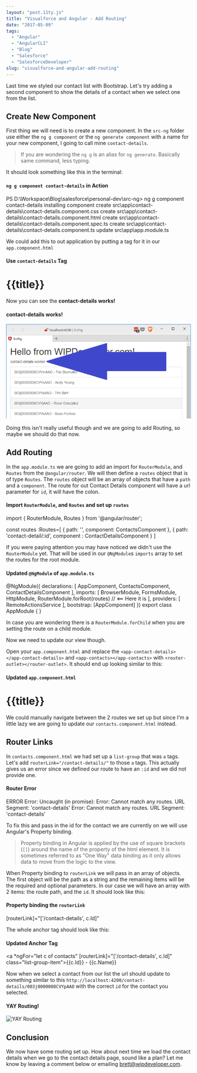 ```yaml
---
layout: "post.11ty.js"
title: "Visualforce and Angular - Add Routing"
date: "2017-05-09"
tags: 
  - "Angular"
  - "AngularCLI"
  - "Blog"
  - "Salesforce"
  - "SalesforceDeveloper"
slug: "visualforce-and-angular-add-routing"
---
```


Last time we styled our contact list with Bootstrap. Let's try adding a second component to show the details of a contact when we select one from the list.

## Create New Component

First thing we will need is to create a new component. In the `src-ng` folder use either the `ng g component` or the `ng generate component` with a name for your new component, I going to call mine `contact-details`.

> If you are wondering the `ng g` is an alias for `ng generate`. Basically same command, less typing.

It should look something like this in the terminal:

#### `ng g component contact-details` in Action

PS D:\\Workspace\\Blog\\salesforce\\personal-dev\\src-ng> ng g component contact-details
installing component
  create src\\app\\contact-details\\contact-details.component.css
  create src\\app\\contact-details\\contact-details.component.html
  create src\\app\\contact-details\\contact-details.component.spec.ts
  create src\\app\\contact-details\\contact-details.component.ts
  update src\\app\\app.module.ts

We could add this to out application by putting a tag for it in our `app.component.html`

#### Use `contact-details` Tag

<div class="container-fluid">
  <h1>
    {{title}}
  </h1>

  <contact-details></contact-details>

  <app-contacts></app-contacts>
</div>

Now you can see the **contact-details works!**

#### contact-details works!

![contact-details works](images/angular-with-visualforce-09-001.png)

Doing this isn't really useful though and we are going to add Routing, so maybe we should do that now.

## Add Routing

In the `app.module.ts` we are going to add an import for `RouterModule`, and `Routes` from the `@angular/router`. We will then define a `routes` object that is of type `Routes`. The `routes` object will be an array of objects that have a `path` and a `component`. The route for out Contact Details component will have a url parameter for `id`, it will have the colon.

#### Import `RouterModule`, and `Routes` and set up `routes`

import { RouterModule, Routes } from '@angular/router';

const routes :Routes=\[
  {
    path: '',
    component: ContactsComponent
  },
  {
    path: 'contact-detail/:id',
    component : ContactDetailsComponent
  }
\]

If you were paying attention you may have noticed we didn't use the `RouterModule` yet. That will be used in our `@NgModule`s `imports` array to set the routes for the root module.

#### Updated `@NgModule` of `app.module.ts`

@NgModule({
  declarations: \[
    AppComponent,
    ContactsComponent,
    ContactDetailsComponent
  \],
  imports: \[
    BrowserModule,
    FormsModule,
    HttpModule,
    RouterModule.forRoot(routes)     // <== Here it is
  \],
  providers: \[
    RemoteActionsService
  \],
  bootstrap: \[AppComponent\]
})
export class AppModule { }

In case you are wondering there is a `RouterModule.forChild` when you are setting the route on a child module.

Now we need to update our view though.

Open your `app.component.html` and replace the `<app-contact-details></app-contact-details>` and `<app-contacts></app-contacts>` with `<router-outlet></router-outlet>`. It should end up looking similar to this:

#### Updated `app.component.html`

<div class="container-fluid">
  <h1>
    {{title}}
  </h1>

  <router-outlet></router-outlet>
</div>

We could manually navigate between the 2 routes we set up but since I'm a little lazy we are going to update our `contacts.component.html` instead.

## Router Links

In `contacts.component.html` we had set up a `list-group` that was `a` tags. Let's add `routerLink="/contact-details/"` to those `a` tags. This actually gives us an error since we defined our route to have an `:id` and we did not provide one.

#### Router Error

ERROR Error: Uncaught (in promise): Error: Cannot match any routes. URL Segment: 'contact-details'
Error: Cannot match any routes. URL Segment: 'contact-details'

To fix this and pass in the id for the contact we are currently on we will use Angular's Property binding.

> Property binding in Angular is applied by the use of square brackets (`[]`) around the name of the property of the html element. It is sometimes referred to as "One Way" data binding as it only allows data to move from the logic to the view.

When Property binding to `routerLink` we will pass in an array of objects. The first object will be the path as a string and the remaining items will be the required and optional parameters. In our case we will have an array with 2 items: the route path, and the `id`. It should look like this:

#### Property binding the `routerLink`

\[routerLink\]="\['/contact-details', c.Id\]"

The whole anchor tag should look like this:

#### Updated Anchor Tag

<a \*ngFor="let c of contacts" \[routerLink\]="\['/contact-details', c.Id\]" class="list-group-item">{{c.Id}} - {{c.Name}}</a>

Now when we select a contact from our list the url should update to something similar to this `http://localhost:4200/contact-details/003j0000008CVYpAAO` with the correct `id` for the contact you selected.

#### YAY Routing!

![YAY Routing](images/001.gif)

## Conclusion

We now have some routing set up. How about next time we load the contact details when we go to the contact details page, sound like a plan? Let me know by leaving a comment below or emailing [brett@wipdeveloper.com](mailto:brett@wipdeveloper.com).
